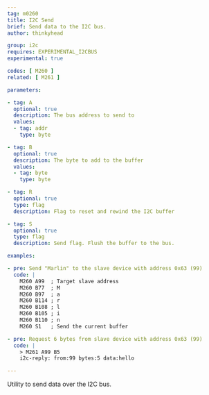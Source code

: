 ```yaml
---
tag: m0260
title: I2C Send
brief: Send data to the I2C bus.
author: thinkyhead

group: i2c
requires: EXPERIMENTAL_I2CBUS
experimental: true

codes: [ M260 ]
related: [ M261 ]

parameters:

- tag: A
  optional: true
  description: The bus address to send to
  values:
  - tag: addr
    type: byte

- tag: B
  optional: true
  description: The byte to add to the buffer
  values:
  - tag: byte
    type: byte

- tag: R
  optional: true
  type: flag
  description: Flag to reset and rewind the I2C buffer

- tag: S
  optional: true
  type: flag
  description: Send flag. Flush the buffer to the bus.

examples:

- pre: Send "Marlin" to the slave device with address 0x63 (99)
  code: |
    M260 A99  ; Target slave address
    M260 B77  ; M
    M260 B97  ; a
    M260 B114 ; r
    M260 B108 ; l
    M260 B105 ; i
    M260 B110 ; n
    M260 S1   ; Send the current buffer

- pre: Request 6 bytes from slave device with address 0x63 (99)
  code: |
    > M261 A99 B5
    i2c-reply: from:99 bytes:5 data:hello

---
```


Utility to send data over the I2C bus.
